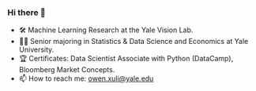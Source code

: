 ### Hi there 👋

- 🛠️ Machine Learning Research at the Yale Vision Lab.
- 👨‍🎓 Senior majoring in Statistics & Data Science and Economics at Yale University.
- 🏆 Certificates: Data Scientist Associate with Python (DataCamp), Bloomberg Market Concepts.
- 📫 How to reach me: owen.xuli@yale.edu

<!--
**owenxuli/owenxuli** is a ✨ _special_ ✨ repository because its `README.md` (this file) appears on your GitHub profile.

Here are some ideas to get you started:

- 👯 I’m looking to collaborate on ...
- 🤔 I’m looking for help with ...
- 💬 Ask me about ...
- 📫 How to reach me: ...
- 😄 Pronouns: ...
- ⚡ Fun fact: ...
-->
